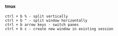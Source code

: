 
#### tmux 

    ctrl + b % - split vertically
    ctrl + b " - split window horizontally
    ctrl + b arrow keys - switch panes
    ctrl + b c - create new window in existing session
